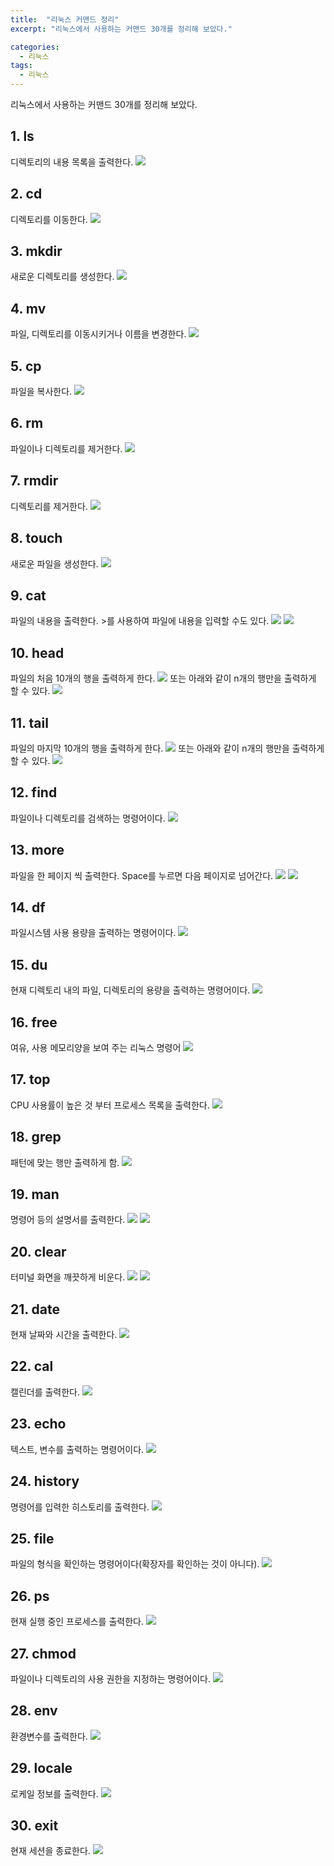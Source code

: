 ```yaml
---
title:  "리눅스 커맨드 정리"
excerpt: "리눅스에서 사용하는 커맨드 30개를 정리해 보았다."

categories:
  - 리눅스
tags:
  - 리눅스
---
```


리눅스에서 사용하는 커맨드 30개를 정리해 보았다.

## 1. ls
디렉토리의 내용 목록을 출력한다.
![](https://chanhk-im.github.io/assets/images/linux-command/ls.png)

## 2. cd
디렉토리를 이동한다.
![](https://chanhk-im.github.io/assets/images/linux-command/cd.png)

## 3. mkdir
새로운 디렉토리를 생성한다.
![](https://chanhk-im.github.io/assets/images/linux-command/mkdir.png)

## 4. mv
파일, 디렉토리를 이동시키거나 이름을 변경한다.
![](https://chanhk-im.github.io/assets/images/linux-command/mv.png)

## 5. cp
파일을 복사한다.
![](https://chanhk-im.github.io/assets/images/linux-command/cp.png)

## 6. rm
파일이나 디렉토리를 제거한다.
![](https://chanhk-im.github.io/assets/images/linux-command/rm.png)

## 7. rmdir
디렉토리를 제거한다.
![](https://chanhk-im.github.io/assets/images/linux-command/rmdir.png)

## 8. touch
새로운 파일을 생성한다.
![](https://chanhk-im.github.io/assets/images/linux-command/touch.png)

## 9. cat
파일의 내용을 출력한다. >를 사용하여 파일에 내용을 입력할 수도 있다.
![](https://chanhk-im.github.io/assets/images/linux-command/cat1.png)
![](https://chanhk-im.github.io/assets/images/linux-command/cat2.png)

## 10. head
파일의 처음 10개의 행을 출력하게 한다.
![](https://chanhk-im.github.io/assets/images/linux-command/head.png)
또는 아래와 같이 n개의 행만을 출력하게 할 수 있다.
![](https://chanhk-im.github.io/assets/images/linux-command/headn.png)

## 11. tail
파일의 마지막 10개의 행을 출력하게 한다.
![](https://chanhk-im.github.io/assets/images/linux-command/tail.png)
또는 아래와 같이 n개의 행만을 출력하게 할 수 있다.
![](https://chanhk-im.github.io/assets/images/linux-command/tailn.png)

## 12. find
파일이나 디렉토리를 검색하는 명령어이다.
![](https://chanhk-im.github.io/assets/images/linux-command/find.png)

## 13. more
파일을 한 페이지 씩 출력한다. Space를 누르면 다음 페이지로 넘어간다.
![](https://chanhk-im.github.io/assets/images/linux-command/more1.png)
![](https://chanhk-im.github.io/assets/images/linux-command/more2.png)

## 14. df
파일시스템 사용 용량을 출력하는 명령어이다.
![](https://chanhk-im.github.io/assets/images/linux-command/df.png)

## 15. du
현재 디렉토리 내의 파일, 디렉토리의 용량을 출력하는 명령어이다.
![](https://chanhk-im.github.io/assets/images/linux-command/du.png)

## 16. free
여유, 사용 메모리양을 보여 주는 리눅스 명령어
![](https://chanhk-im.github.io/assets/images/linux-command/free.png)

## 17. top
CPU 사용률이 높은 것 부터 프로세스 목록을 출력한다.
![](https://chanhk-im.github.io/assets/images/linux-command/top.png)

## 18. grep
패턴에 맞는 행만 출력하게 함.
![](https://chanhk-im.github.io/assets/images/linux-command/grep.png)

## 19. man
명령어 등의 설명서를 출력한다.
![](https://chanhk-im.github.io/assets/images/linux-command/man1.png)
![](https://chanhk-im.github.io/assets/images/linux-command/man2.png)

## 20. clear
터미널 화면을 깨끗하게 비운다.
![](https://chanhk-im.github.io/assets/images/linux-command/bclear.png)
![](https://chanhk-im.github.io/assets/images/linux-command/aclear.png)

## 21. date
현재 날짜와 시간을 출력한다.
![](https://chanhk-im.github.io/assets/images/linux-command/date.png)

## 22. cal
캘린더를 출력한다.
![](https://chanhk-im.github.io/assets/images/linux-command/cal.png)

## 23. echo
텍스트, 변수를 출력하는 명령어이다.
![](https://chanhk-im.github.io/assets/images/linux-command/echo.png)

## 24. history
명령어를 입력한 히스토리를 출력한다.
![](https://chanhk-im.github.io/assets/images/linux-command/history.png)

## 25. file
파일의 형식을 확인하는 명령어이다(확장자를 확인하는 것이 아니다).
![](https://chanhk-im.github.io/assets/images/linux-command/file.png)

## 26. ps
현재 실행 중인 프로세스를 출력한다.
![](https://chanhk-im.github.io/assets/images/linux-command/ps.png)

## 27. chmod
파일이나 디렉토리의 사용 권한을 지정하는 명령어이다.
![](https://chanhk-im.github.io/assets/images/linux-command/chmod.png)

## 28. env
환경변수를 출력한다.
![](https://chanhk-im.github.io/assets/images/linux-command/env.png)

## 29. locale
로케일 정보를 출력한다.
![](https://chanhk-im.github.io/assets/images/linux-command/locale.png)

## 30. exit
현재 세션을 종료한다.
![](https://chanhk-im.github.io/assets/images/linux-command/exit.png)
